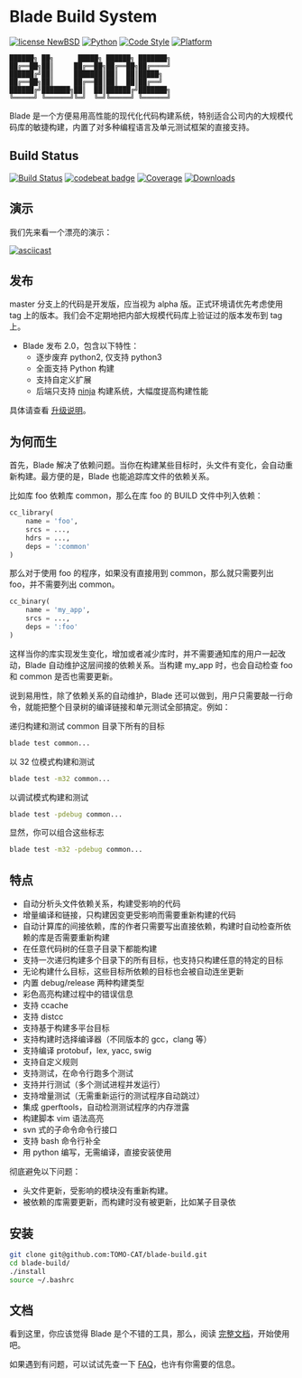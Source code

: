 # Blade Build System

[![license NewBSD](https://img.shields.io/badge/License-NewBSD-yellow.svg)](COPYING)
[![Python](https://img.shields.io/badge/language-python2,3-blue.svg)](https://www.python.org/)
[![Code Style](https://img.shields.io/badge/code%20style-google-blue.svg)](https://google.github.io/styleguide/pyguide.html)
[![Platform](https://img.shields.io/badge/platform-linux%20%7C%20macos-lightgrey.svg)](doc/zh_CN/prerequisites.md)

```text
██████╗ ██╗      █████╗ ██████╗ ███████╗
██╔══██╗██║     ██╔══██╗██╔══██╗██╔════╝
██████╔╝██║     ███████║██║  ██║█████╗
██╔══██╗██║     ██╔══██║██║  ██║██╔══╝
██████╔╝███████╗██║  ██║██████╔╝███████╗
╚═════╝ ╚══════╝╚═╝  ╚═╝╚═════╝ ╚══════╝
```

Blade 是一个方便易用高性能的现代化代码构建系统，特别适合公司内的大规模代码库的敏捷构建，内置了对多种编程语言及单元测试框架的直接支持。

## Build Status

[![Build Status](https://travis-ci.org/chen3feng/blade-build.svg?branch=master)](https://travis-ci.org/chen3feng/blade-build)
[![codebeat badge](https://codebeat.co/badges/e0d861b7-47cc-4023-9784-7d54246a3576)](https://codebeat.co/projects/github-com-chen3feng-blade-build-master)
[![Coverage](https://coveralls.io/repos/chen3feng/blade-build/badge.svg?branch=master)](https://coveralls.io/github/chen3feng/blade-build)
[![Downloads](https://img.shields.io/github/downloads/chen3feng/blade-build/total.svg)](https://github.com/chen3feng/blade-build/releases)

## 演示

我们先来看一个漂亮的演示：

[![asciicast](https://asciinema.org/a/o9uQ2uia4OVqghXUid7XSNjv1.svg)](https://asciinema.org/a/o9uQ2uia4OVqghXUid7XSNjv1)

## 发布

master 分支上的代码是开发版，应当视为 alpha 版。正式环境请优先考虑使用 tag 上的版本。我们会不定期地把内部大规模代码库上验证过的版本发布到 tag 上。

* Blade 发布 2.0，包含以下特性：
  * 逐步废弃 python2, 仅支持 python3
  * 全面支持 Python 构建
  * 支持自定义扩展
  * 后端只支持 [ninja](doc/zh_CN/config.md#global_config) 构建系统，大幅度提高构建性能

具体请查看 [升级说明](doc/zh_CN/upgrade-to-v2.md)。

## 为何而生

首先，Blade 解决了依赖问题。当你在构建某些目标时，头文件有变化，会自动重新构建。最方便的是，Blade 也能追踪库文件的依赖关系。

比如库 foo 依赖库 common，那么在库 foo 的 BUILD 文件中列入依赖：

```python
cc_library(
    name = 'foo',
    srcs = ...,
    hdrs = ...,
    deps = ':common'
)
```

那么对于使用 foo 的程序，如果没有直接用到 common，那么就只需要列出 foo，并不需要列出 common。

```python
cc_binary(
    name = 'my_app',
    srcs = ...,
    deps = ':foo'
)
```

这样当你的库实现发生变化，增加或者减少库时，并不需要通知库的用户一起改动，Blade 自动维护这层间接的依赖关系。当构建 my_app 时，也会自动检查 foo 和 common 是否也需要更新。

说到易用性，除了依赖关系的自动维护，Blade 还可以做到，用户只需要敲一行命令，就能把整个目录树的编译链接和单元测试全部搞定。例如：

递归构建和测试 common 目录下所有的目标

```bash
blade test common...
```

以 32 位模式构建和测试

```bash
blade test -m32 common...
```

以调试模式构建和测试

```bash
blade test -pdebug common...
```

显然，你可以组合这些标志

```bash
blade test -m32 -pdebug common...
```

## 特点

* 自动分析头文件依赖关系，构建受影响的代码
* 增量编译和链接，只构建因变更受影响而需要重新构建的代码
* 自动计算库的间接依赖，库的作者只需要写出直接依赖，构建时自动检查所依赖的库是否需要重新构建
* 在任意代码树的任意子目录下都能构建
* 支持一次递归构建多个目录下的所有目标，也支持只构建任意的特定的目标
* 无论构建什么目标，这些目标所依赖的目标也会被自动连坐更新
* 内置 debug/release 两种构建类型
* 彩色高亮构建过程中的错误信息
* 支持 ccache
* 支持 distcc
* 支持基于构建多平台目标
* 支持构建时选择编译器（不同版本的 gcc，clang 等）
* 支持编译 protobuf，lex, yacc, swig
* 支持自定义规则
* 支持测试，在命令行跑多个测试
* 支持并行测试（多个测试进程并发运行）
* 支持增量测试（无需重新运行的测试程序自动跳过）
* 集成 gperftools，自动检测测试程序的内存泄露
* 构建脚本 vim 语法高亮
* svn 式的子命令命令行接口
* 支持 bash 命令行补全
* 用 python 编写，无需编译，直接安装使用

彻底避免以下问题：

* 头文件更新，受影响的模块没有重新构建。
* 被依赖的库需要更新，而构建时没有被更新，比如某子目录依

## 安装

```bash
git clone git@github.com:TOMO-CAT/blade-build.git
cd blade-build/
./install
source ~/.bashrc
```

## 文档

看到这里，你应该觉得 Blade 是个不错的工具，那么，阅读 [完整文档](doc/zh_CN/README.md)，开始使用吧。

如果遇到有问题，可以试试先查一下 [FAQ](doc/zh_CN/FAQ.md)，也许有你需要的信息。
